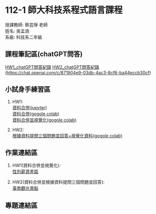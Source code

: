 # 112-1 師大科技系程式語言課程
授課教師: 蔡芸琤 老師  
姓名: 吳孟涵    
系級: 科技系二年級
## 課程筆記區(chatGPT問答)
[HW1_chatGPT問答紀錄](https://docs.google.com/document/d/1afYrHqR9uLPz_1ZareN8f8sZn1BjBZEY6BU58yLTd0s/edit?usp=sharing)
[HW2_chatGPT問答紀錄](https://chat.openai.com/c/7451525e-b6d2-4113-a6bf-27a411120700)  
(https://chat.openai.com/c/871904e9-03db-4ac3-8cf6-ba44eccb30cf)

## 小試身手練習區
1. HW1:  
[資料合併(jupyter)](https://jupyter.org/try-jupyter/lab?path=notebooks%2FHW1_practice.ipynb)  
[資料合併(gogole colab)](https://colab.research.google.com/drive/1GmaZjiD_qD1cTRrQptocXQteQx4BYt70?usp=sharing)  
[資料合併並視覺化(gogole colab)](https://colab.research.google.com/drive/1dGOQa5LycYRT5oOoQFMYjPza-9Kydcim?usp=sharing)

2. HW2:  
[根據資料提問三個問題並回答+視覺化資料(gogole colab)](https://colab.research.google.com/drive/1JUTO5kaPww2cFOQT-aHZuRbhIWEf2k3S?usp=sharing)

## 作業連結區
1. HW1(資料合併並視覺化):  
[性別薪資差距](https://colab.research.google.com/drive/1Y8AFjkx3lp9OWHS4qangn9gTrSKjqDmJ?usp=sharing)

2. HW2(資料合併並根據資料提問三個問題並回答):  
[臺南觀光景點](https://colab.research.google.com/drive/18IpvAmWTyodewv9jBpTIwtf9vuhVGiZ_?usp=drive_link)

## 專題連結區
